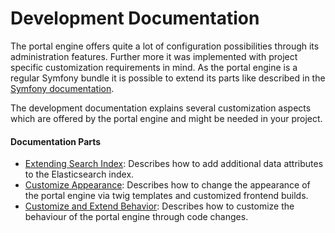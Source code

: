 # Development Documentation

The portal engine offers quite a lot of configuration possibilities through its administration features. 
Further more it was implemented with project specific customization requirements in mind. 
As the portal engine is a regular Symfony bundle it is possible to extend its parts like described 
in the [Symfony documentation](https://symfony.com/doc/current/bundles/override.html).

The development documentation explains several customization aspects which are offered by the portal engine
and might be needed in your project. 

#### Documentation Parts 
- [Extending Search Index](./05_Search_Index_Management/05_Extend_Search_Index.md): 
  Describes how to add additional data attributes to the Elasticsearch index.
- [Customize Appearance](./10_Customize_Appearance/README.md): 
  Describes how to change the appearance of the portal engine via twig templates and customized frontend builds.
- [Customize and Extend Behavior](./15_Customize_and_Extend_Behavior/README.md): 
  Describes how to customize the behaviour of the portal engine through code changes. 